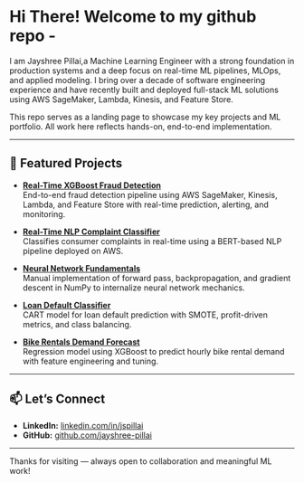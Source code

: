 # Hi There! Welcome to my github repo - 

I am Jayshree Pillai,a Machine Learning Engineer with a strong foundation in production systems and a deep focus on real-time ML pipelines, MLOps, and applied modeling. I bring over a decade of software engineering experience and have recently built and deployed full-stack ML solutions using AWS SageMaker, Lambda, Kinesis, and Feature Store.

This repo serves as a landing page to showcase my key projects and ML portfolio. All work here reflects hands-on, end-to-end implementation.

---

## 🔧 Featured Projects

- **[Real-Time XGBoost Fraud Detection](https://github.com/jayshree-pillai/real-time-xgb-fraud-detection)**  
  End-to-end fraud detection pipeline using AWS SageMaker, Kinesis, Lambda, and Feature Store with real-time prediction, alerting, and monitoring.

- **[Real-Time NLP Complaint Classifier](https://github.com/jayshree-pillai/real-time-nlp-complaint-classifier)**  
Classifies consumer complaints in real-time using a BERT-based NLP pipeline deployed on AWS.

- **[Neural Network Fundamentals](https://github.com/jayshree-pillai/neural-network-fundamentals)**  
  Manual implementation of forward pass, backpropagation, and gradient descent in NumPy to internalize neural network mechanics.

- **[Loan Default Classifier](https://github.com/jayshree-pillai/cart-classification-loan-defaults)**  
  CART model for loan default prediction with SMOTE, profit-driven metrics, and class balancing.

- **[Bike Rentals Demand Forecast](https://github.com/jayshree-pillai/cart-regression-bike-rentals)**  
  Regression model using XGBoost to predict hourly bike rental demand with feature engineering and tuning.

---

## 📫 Let’s Connect

- **LinkedIn:** [linkedin.com/in/jspillai](https://linkedin.com/in/jspillai)
- **GitHub:** [github.com/jayshree-pillai](https://github.com/jayshree-pillai)

---

Thanks for visiting — always open to collaboration and meaningful ML work!
